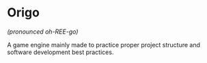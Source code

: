 # Origo

*(pronounced oh-REE-go)*

A game engine mainly made to practice proper project structure and software development best practices.
